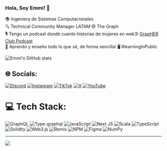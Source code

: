 ### Hola, Soy Emmi! 🦋

📚 Ingeniera de Sistemas Computacionales <br> 
🔍 Technical Community Manager LATAM @ The Graph <br>
🎙️ Tengo un podcast donde cuento historias de mujeres en web3! [GrapHER Club Podcast](https://www.youtube.com/watch?v=xTS_HsCSji8&list=PLpu5qHxemrNgu3TLiYFFQfo_n5I1VZBKO&index=17) <br>
🌺 Aprendo y enseño todo lo que sé, de forma sencilla! 
🖥️ #learningInPublic 

![Emmi's GitHub stats](https://github-readme-stats.vercel.app/api?username=emmi-lili&theme=tokyonight&show_icons=true)


## 🌐 Socials:
[![Discord](https://img.shields.io/badge/Discord-%237289DA.svg?logo=discord&logoColor=white)](https://discord.gg/https://discord.gg/graphprotocol) [![Instagram](https://img.shields.io/badge/Instagram-%23E4405F.svg?logo=Instagram&logoColor=white)](https://instagram.com/emmilili.eth) [![TikTok](https://img.shields.io/badge/TikTok-%23000000.svg?logo=TikTok&logoColor=white)](https://tiktok.com/@emmililii) [![X](https://img.shields.io/badge/X-black.svg?logo=X&logoColor=white)](https://x.com/https://x.com/emmilili_eth) [![YouTube](https://img.shields.io/badge/YouTube-%23FF0000.svg?logo=YouTube&logoColor=white)](https://youtube.com/@https://www.youtube.com/@GraphProtocol) 

# 💻 Tech Stack:
![GraphQL](https://img.shields.io/badge/-GraphQL-E10098?style=for-the-badge&logo=graphql&logoColor=white) ![Type-graphql](https://img.shields.io/badge/-TypeGraphQL-%23C04392?style=for-the-badge) ![JavaScript](https://img.shields.io/badge/javascript-%23323330.svg?style=for-the-badge&logo=javascript&logoColor=%23F7DF1E) ![Next JS](https://img.shields.io/badge/Next-black?style=for-the-badge&logo=next.js&logoColor=white) ![Scala](https://img.shields.io/badge/scala-%23DC322F.svg?style=for-the-badge&logo=scala&logoColor=white) ![TypeScript](https://img.shields.io/badge/typescript-%23007ACC.svg?style=for-the-badge&logo=typescript&logoColor=white) ![Solidity](https://img.shields.io/badge/Solidity-%23363636.svg?style=for-the-badge&logo=solidity&logoColor=white) ![Web3.js](https://img.shields.io/badge/web3.js-F16822?style=for-the-badge&logo=web3.js&logoColor=white) ![Remix](https://img.shields.io/badge/remix-%23000.svg?style=for-the-badge&logo=remix&logoColor=white) ![NPM](https://img.shields.io/badge/NPM-%23CB3837.svg?style=for-the-badge&logo=npm&logoColor=white) ![Figma](https://img.shields.io/badge/figma-%23F24E1E.svg?style=for-the-badge&logo=figma&logoColor=white) ![NumPy](https://img.shields.io/badge/numpy-%23013243.svg?style=for-the-badge&logo=numpy&logoColor=white)


---
[![](https://visitcount.itsvg.in/api?id=emmi-lili&icon=0&color=0)](https://visitcount.itsvg.in)

<!-- Proudly created with GPRM ( https://gprm.itsvg.in ) -->
